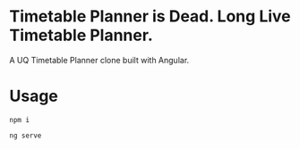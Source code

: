 # Timetable Planner is Dead. Long Live Timetable Planner.
A UQ Timetable Planner clone built with Angular.

# Usage

```
npm i
```

```
ng serve
```
